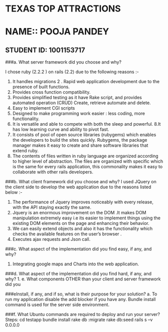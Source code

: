 TEXAS TOP ATTRACTIONS
=====================

NAME:: POOJA PANDEY
=====================

STUDENT ID: 1001153717
----------------------


###a.	What server framework did you choose and why?

I chose ruby (2.2.2 ) on rails (2.2) due to the following reasons :-
1.	It handles migrations
2 . Rapid web application development due to the presence of built functions.
3. Provides cross function compatibility.
4. Provides simplified testing as it have Rake script, and provides automated operation (CRUD)
    Create, retrieve automate and delete.
5. Easy to implement CGI scripts
6. Designed to make programming work easier : less coding, more functionality.
7. It is versatile and able to compete with both the sleep and powerful.
8.It has low learning curve and ability to pivot fast.
9. It consists of pool of open source libraries (rubygems) which enables the developers to build the sites quickly. Rubygems, the package manager makes it easy to create and share software libraries that extend ruby.
10. The contents of files written in ruby language are organized according to higher level of abstraction. The files are organized with specific which is the same for every rails application, this commonality makes it easy to collaborate with other rails developers.

###b.	What client framework did you choose and why?
I used JQuery on the client side to develop the web application due to the reasons listed below :-
1.	The performance of Jquery improves noticeably with every release, with the API staying exactly the same.
2.	Jquery is an enormous improvement on the DOM .It makes DOM manipulation extremely easy i.e its easier to implement things using the existing DOM elements on the page and enhancing their behavior.
3.	We can easily extend objects and also it has the functionality which checks the available features on the user’s browser .
4.	Executes ajax requests and Json call.

###c.	What aspect of the implementation did you find easy, if any, and why?
1. Integrating google maps and Charts into the web application.

###d. What aspect of the implementation did you find hard, if any, and why?
1. 
e. What components OTHER than your client and server framework did you

###eInstall, if any, and if so, what is their purpose for your solution?
a. To run my application disable the add blocker if you have any. Bundle install command is used for the server side environment.

###f. What Ubuntu commands are required to deploy and run your server?
Steps:
cd testapp
bundle install
rake db :migrate
rake db:seed
rails s –v 0.0.0.0


